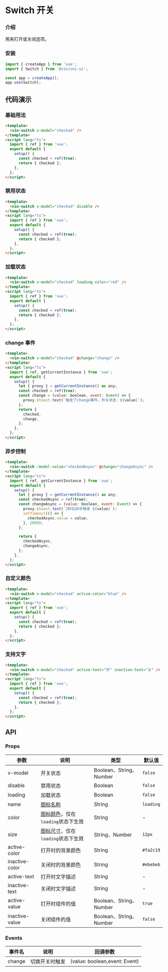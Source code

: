 # Switch 开关

### 介绍

用来打开或关闭选项。

### 安装

```javascript
import { createApp } from 'vue';
import { Switch } from '@vin/uni-ui';

const app = createApp();
app.use(Switch);
```

## 代码演示

### 基础用法

```html
<template>
  <vin-switch v-model="checked" />
</template>
<script lang="ts">
  import { ref } from 'vue';
  export default {
    setup() {
      const checked = ref(true);
      return { checked };
    },
  };
</script>
```

### 禁用状态

```html
<template>
  <vin-switch v-model="checked" disable />
</template>
<script lang="ts">
  import { ref } from 'vue';
  export default {
    setup() {
      const checked = ref(true);
      return { checked };
    },
  };
</script>
```

### 加载状态

```html
<template>
  <vin-switch v-model="checked" loading color="red" />
</template>
<script lang="ts">
  import { ref } from 'vue';
  export default {
    setup() {
      const checked = ref(true);
      return { checked };
    },
  };
</script>
```

### change 事件

```html
<template>
  <vin-switch v-model="checked" @change="change" />
</template>
<script lang="ts">
  import { ref, getCurrentInstance } from 'vue';
  export default {
    setup() {
      let { proxy } = getCurrentInstance() as any;
      const checked = ref(true);
      const change = (value: boolean, event: Event) => {
        proxy.$toast.text(`触发了change事件，开关状态：${value}`);
      };
      return {
        checked,
        change,
      };
    },
  };
</script>
```

### 异步控制

```html
<template>
  <vin-switch :model-value="checkedAsync" @change="changeAsync" />
</template>
<script lang="ts">
  import { ref, getCurrentInstance } from 'vue';
  export default {
    setup() {
      let { proxy } = getCurrentInstance() as any;
      const checkedAsync = ref(true);
      const changeAsync = (value: boolean, event: Event) => {
        proxy.$toast.text(`2秒后异步触发 ${value}`);
        setTimeout(() => {
          checkedAsync.value = value;
        }, 2000);
      };

      return {
        checkedAsync,
        changeAsync,
      };
    },
  };
</script>
```

### 自定义颜色

```html
<template>
  <vin-switch v-model="checked" active-color="blue" />
</template>
<script lang="ts">
  import { ref } from 'vue';
  export default {
    setup() {
      const checked = ref(true);
      return { checked };
    },
  };
</script>
```

### 支持文字

```html
<template>
  <vin-switch v-model="checked" active-text="开" inactive-text="关" />
</template>
<script lang="ts">
  import { ref } from 'vue';
  export default {
    setup() {
      const checked = ref(true);
      return { checked };
    },
  };
</script>
```

## API

### Props

| 参数           | 说明                                                            | 类型                    | 默认值    |
| -------------- | --------------------------------------------------------------- | ----------------------- | --------- |
| v-model        | 开关状态                                                        | Boolean、String、Number | `false`   |
| disable        | 禁用状态                                                        | Boolean                 | `false`   |
| loading        | 加载状态                                                        | Boolean                 | `false`   |
| name           | [图标名称](/docs/components/icon.html)                          | String                  | `loading` |
| color          | [图标颜色](/docs/components/icon.html)，仅在`loading`状态下生效 | String                  | -         |
| size           | [图标尺寸](/docs/components/icon.html)，仅在`loading`状态下生效 | String、Number          | `12px`    |
| active-color   | 打开时的背景颜色                                                | String                  | `#fa2c19` |
| inactive-color | 关闭时的背景颜色                                                | String                  | `#ebebeb` |
| active-text    | 打开时文字描述                                                  | String                  | -         |
| inactive-text  | 关闭时文字描述                                                  | String                  | -         |
| active-value   | 打开时组件的值                                                  | Boolean、String、Number | `true`    |
| inactive-value | 关闭组件的值                                                    | Boolean、String、Number | `false`   |

### Events

| 事件名 | 说明           | 回调参数                      |
| ------ | -------------- | ----------------------------- |
| change | 切换开关时触发 | (value: boolean,event: Event) |
